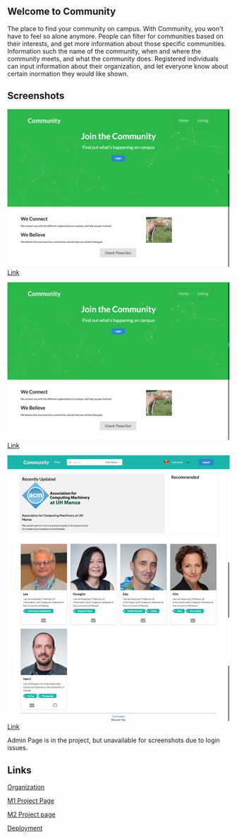 ## Welcome to Community
The place to find your community on campus. With Community, you won't have to feel so alone anymore. People can filter for communities based on their interests, and get more information about those specific communities. Information such the name of the community, when and where the community meets, and what the community does. Registered individuals can input information about their organization, and let everyone know about certain inormation they would like shown.

## Screenshots
![Landing Page](images/landing.png)
[Link](http://community.meteorapp.com/)

![Profile Page](images/landing.png)
[Link](http://community.meteorapp.com/tcchong/profile)

![Filter Page](images/filter.png)
[Link](http://community.meteorapp.com/tcchong/filter)

Admin Page is in the project, but unavailable for screenshots due to login issues.

## Links
[Organization](https://github.com/uhcommunity)

[M1 Project Page](https://github.com/uhcommunity/Community/projects/1)

[M2 Project page](https://github.com/uhcommunity/Community/projects/2)

[Deployment](http://community.meteorapp.com/)
